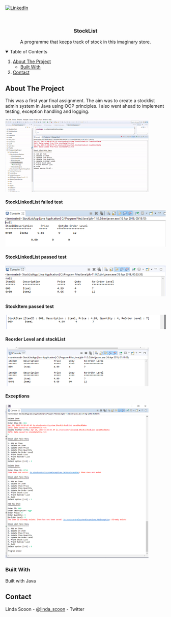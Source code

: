 [![LinkedIn][linkedin-shield]][linkedin-url]


<br />
<p align="center">
  <h3 align="center">StockList</h3>

  <p align="center">
   A programme that keeps track of stock in this imaginary store.
    <br />
  </p>
</p>



<!-- TABLE OF CONTENTS -->
<details open="open">
  <summary>Table of Contents</summary>
  <ol>
    <li>
      <a href="#about-the-project">About The Project</a>
      <ul>
        <li><a href="#built-with">Built With</a></li>
      </ul>
    </li>
    <li><a href="#contact">Contact</a></li>
  </ol>
</details>



<!-- ABOUT THE PROJECT -->
## About The Project
This was a first year final assignment. The aim was to create a stocklist admin system in Java using OOP principles. I also went ahead to implement testing, exception handling and logging.

<img src="stocklist.gif" alt="stocklist app" width="450"/>

#### StockLinkedList failed test

<img src="StockLinkedList failed Test.PNG" alt="StockLinkedList failed Test" />

#### StockLinkedList passed test

<img src="StockLinkedList passed Test.PNG" alt="StockLinkedList passed Test" />

#### StockItem passed test
<img src="stockItem passed test.PNG" alt="stockItem passed test"/>

#### Reorder Level and stockList

<img src="Reorder level and stockList.PNG" alt="Reorder level and stockList" width="450"/>

#### Exceptions

<img src="Exceptions screen shot.PNG" alt="exceptions" width="450"/>


### Built With

Built with Java

<!-- CONTACT -->
## Contact

Linda Scoon - [@linda_scoon](https://twitter.com/linda_scoon) - Twitter

<!-- MARKDOWN LINKS & IMAGES --> 
[linkedin-shield]: https://img.shields.io/badge/-LinkedIn-black.svg?style=for-the-badge&logo=linkedin&colorB=555
[linkedin-url]: https://www.linkedin.com/in/linda-scoon/
